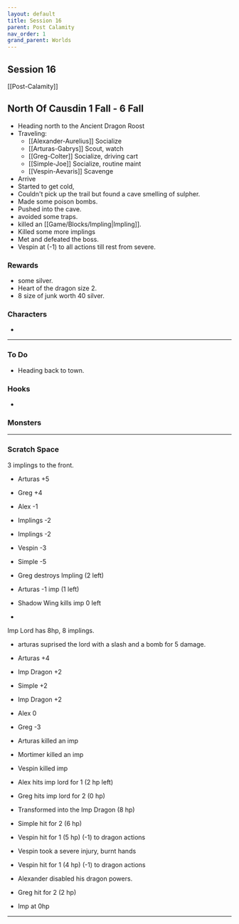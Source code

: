 ```yaml
---
layout: default
title: Session 16
parent: Post Calamity
nav_order: 1
grand_parent: Worlds
---
```

## Session 16
[[Post-Calamity]]
## North Of Causdin 1 Fall - 6 Fall
* Heading north to the Ancient Dragon Roost
* Traveling:
	* [[Alexander-Aurelius]] Socialize
	* [[Arturas-Gabrys]] Scout, watch
	* [[Greg-Colter]] Socialize, driving cart
	* [[Simple-Joe]] Socialize, routine maint
	* [[Vespin-Aevaris]] Scavenge
* Arrive
* Started to get cold,
* Couldn't pick up the trail but found a cave smelling of sulpher.
* Made some poison bombs.
* Pushed into the cave.
* avoided some traps.
* killed an [[Game/Blocks/Impling|Impling]].
* Killed some more implings
* Met and defeated the boss.
* Vespin at (-1) to all actions till rest from severe.

### Rewards
* some silver.
* Heart of the dragon size 2.
* 8 size of junk worth 40 silver.

### Characters
* 
 ---

### To Do
* Heading back to town.

### Hooks
* 

### Monsters


---

### Scratch Space
3 implings to the front.
* Arturas +5
* Greg +4
* Alex -1
* Implings -2
* Implings -2
* Vespin -3
* Simple -5

* Greg destroys Impling (2 left)
* Arturas -1 imp (1 left)
* Shadow Wing kills imp 0 left
* 

Imp Lord has 8hp, 8 implings.
* arturas suprised the lord with a slash and a bomb for 5 damage.

* Arturas +4
* Imp Dragon +2
* Simple +2
* Imp Dragon +2
* Alex 0
* Greg -3

* Arturas killed an imp 
* Mortimer killed an imp
* Vespin killed imp
* Alex hits imp lord for 1 (2 hp left)
* Greg hits imp lord for 2 (0 hp)
* Transformed into the Imp Dragon (8 hp)
* Simple hit for 2 (6 hp)
* Vespin hit for 1 (5 hp) (-1) to dragon actions
* Vespin took a severe injury, burnt hands
* Vespin hit for 1 (4 hp) (-1) to dragon actions
* Alexander disabled his dragon powers.
* Greg hit for 2 (2 hp) 
* Imp at 0hp



---
